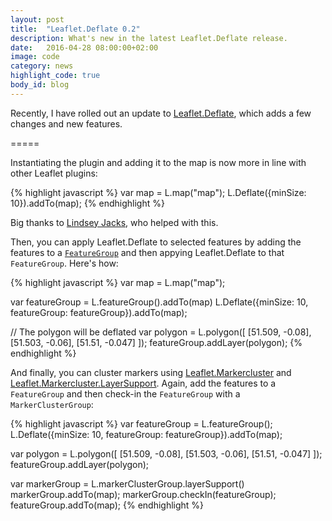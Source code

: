 ```yaml
---
layout: post
title:  "Leaflet.Deflate 0.2"
description: What's new in the latest Leaflet.Deflate release.
date:   2016-04-28 08:00:00+02:00
image: code
category: news
highlight_code: true
body_id: blog
---
```


Recently, I have rolled out an update to [Leaflet.Deflate](https://github.com/oliverroick/Leaflet.Deflate), which adds a few changes and new features.

=====

Instantiating the plugin and adding it to the map is now more in line with other Leaflet plugins:

{% highlight javascript %}
var map = L.map("map");
L.Deflate({minSize: 10}).addTo(map);
{% endhighlight %}

Big thanks to [Lindsey Jacks](https://linzjax.github.io/), who helped with this.

Then, you can apply Leaflet.Deflate to selected features by adding the features to a [`FeatureGroup`](https://leafletjs.com/reference.html#featuregroup) and then appying Leaflet.Deflate to that `FeatureGroup`. Here's how:

{% highlight javascript %}
var map = L.map("map");

var featureGroup = L.featureGroup().addTo(map)
L.Deflate({minSize: 10, featureGroup: featureGroup}).addTo(map);

// The polygon will be deflated
var polygon = L.polygon([
    [51.509, -0.08],
    [51.503, -0.06],
    [51.51, -0.047]
]);
featureGroup.addLayer(polygon);
{% endhighlight %}

And finally, you can cluster markers using [Leaflet.Markercluster](https://github.com/Leaflet/Leaflet.markercluster) and [Leaflet.Markercluster.LayerSupport](https://github.com/ghybs/Leaflet.MarkerCluster.LayerSupport).
Again, add the features to a `FeatureGroup` and then check-in the `FeatureGroup` with a `MarkerClusterGroup`:

{% highlight javascript %}
var featureGroup = L.featureGroup();
L.Deflate({minSize: 10, featureGroup: featureGroup}).addTo(map);

var polygon = L.polygon([
    [51.509, -0.08],
    [51.503, -0.06],
    [51.51, -0.047]
]);
featureGroup.addLayer(polygon);

var markerGroup = L.markerClusterGroup.layerSupport()
markerGroup.addTo(map);
markerGroup.checkIn(featureGroup);
featureGroup.addTo(map);
{% endhighlight %}
